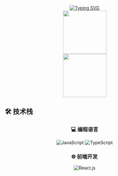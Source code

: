 <div align="center";> <a href="https://git.io/typing-svg"><img src="https://readme-typing-svg.demolab.com?font=Fira+Code&pause=1000&color=B940F7&width=435&lines=++++++++++++++**************Welcome*************" alt="Typing SVG" /></a> </div>


<div align="center"> <img height="137px" src="https://github-readme-stats.vercel.app/api/top-langs/?username=jet-isnt-haha&layout=compact" /> </div>


<div align="center"> <img height="137px" src="https://github-readme-stats.vercel.app/api?username=jet-isnt-haha&hide_title=true&hide_border=true&show_icons=trueline_height=21&text_color=000&icon_color=000&bg_color=0,ea6161,ffc64d,fffc4d,52fa5a&theme=graywhite" /> </div>


## 🛠️ 技术栈
<div align="center">

### 💻 编程语言
![JavaScript](https://img.shields.io/badge/-JavaScript-black?style=flat-square&logo=javascript&logoColor=239120)
![TypeScript](https://img.shields.io/badge/-TypeScript-black?style=flat-square&logo=typescript&logoColor=00599C)

### 🌐 前端开发
![React.js](https://img.shields.io/badge/-React.js-black?style=flat-square&logo=vue.js)

</div>
